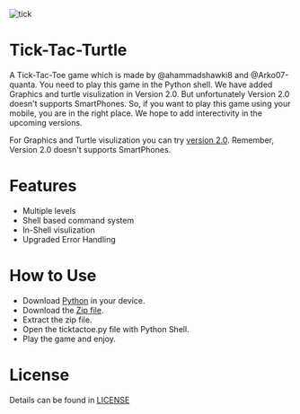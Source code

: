![tick](https://github.com/ahammadshawki8/Tick-Tac-Turtle/blob/master/tick.jpg)
# Tick-Tac-Turtle
A Tick-Tac-Toe game which is made by @ahammadshawki8 and @Arko07-quanta. You need to play this game in the Python shell. We have added Graphics and turtle visulization in Version 2.0. But unfortunately Version 2.0 doesn't supports SmartPhones. So, if you want to play this game using your mobile, you are in the right place. We hope to add interectivity in the upcoming versions.

For Graphics and Turtle visulization you can try [version 2.0](https://github.com/ahammadshawki8/Tick-Tac-Turtle/tree/master). Remember, Version 2.0 doesn't supports SmartPhones.

# Features
* Multiple levels
* Shell based command system
* In-Shell visulization
* Upgraded Error Handling

# How to Use
* Download [Python](https://www.python.org/downloads/) in your device.
* Download the [Zip file](Downloads\Compressed\Tick-Tac-Turtle-1.0.zip).
* Extract the zip file.
* Open the ticktactoe.py file with Python Shell.
* Play the game and enjoy.

# License
Details can be found in [LICENSE](LICENSE)

